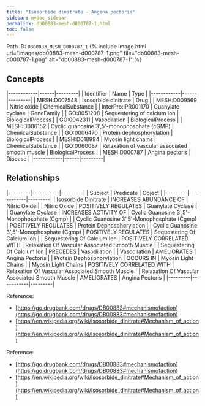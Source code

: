 ```yaml
---
title: "Isosorbide dinitrate - Angina pectoris"
sidebar: mydoc_sidebar
permalink: db00883-mesh-d000787-1.html
toc: false 
---
```



Path ID: `DB00883_MESH_D000787_1`
{% include image.html url="images/db00883-mesh-d000787-1.png" file="db00883-mesh-d000787-1.png" alt="db00883-mesh-d000787-1" %}

## Concepts

|------------|------|---------|
| Identifier | Name | Type    |
|------------|------|---------|
| MESH:D007548 | Isosorbide dinitrate | Drug |
| MESH:D009569 | Nitric oxide | ChemicalSubstance |
| InterPro:IPR001170 | Guanylate cyclase | GeneFamily |
| GO:0051208 | Sequestering of calcium ion | BiologicalProcess |
| GO:0042311 | Vasodilation | BiologicalProcess |
| MESH:D006152 | Cyclic guanosine 3',5'-monophosphate (cGMP) | ChemicalSubstance |
| GO:0006470 | Protein dephosphorylation | BiologicalProcess |
| MESH:D018994 | Myosin light chains | ChemicalSubstance |
| GO:0060087 | Relaxation of vascular associated smooth muscle | BiologicalProcess |
| MESH:D000787 | Angina pectoris | Disease |
|------------|------|---------|

## Relationships

|---------|-----------|---------|
| Subject | Predicate | Object  |
|---------|-----------|---------|
| Isosorbide Dinitrate | INCREASES ABUNDANCE OF | Nitric Oxide |
| Nitric Oxide | POSITIVELY REGULATES | Guanylate Cyclase |
| Guanylate Cyclase | INCREASES ACTIVITY OF | Cyclic Guanosine 3',5'-Monophosphate (Cgmp) |
| Cyclic Guanosine 3',5'-Monophosphate (Cgmp) | POSITIVELY REGULATES | Protein Dephosphorylation |
| Cyclic Guanosine 3',5'-Monophosphate (Cgmp) | POSITIVELY REGULATES | Sequestering Of Calcium Ion |
| Sequestering Of Calcium Ion | POSITIVELY CORRELATED WITH | Relaxation Of Vascular Associated Smooth Muscle |
| Sequestering Of Calcium Ion | PRECEDES | Vasodilation |
| Vasodilation | AMELIORATES | Angina Pectoris |
| Protein Dephosphorylation | OCCURS IN | Myosin Light Chains |
| Myosin Light Chains | POSITIVELY CORRELATED WITH | Relaxation Of Vascular Associated Smooth Muscle |
| Relaxation Of Vascular Associated Smooth Muscle | AMELIORATES | Angina Pectoris |
|---------|-----------|---------|

Reference: 
  - [https://go.drugbank.com/drugs/DB00883#mechanismofaction](https://go.drugbank.com/drugs/DB00883#mechanismofaction)
  - [https://en.wikipedia.org/wiki/Isosorbide_dinitrate#Mechanism_of_action](https://en.wikipedia.org/wiki/Isosorbide_dinitrate#Mechanism_of_action)

Reference: 
  - [https://go.drugbank.com/drugs/DB00883#mechanismofaction](https://go.drugbank.com/drugs/DB00883#mechanismofaction)
  - [https://en.wikipedia.org/wiki/Isosorbide_dinitrate#Mechanism_of_action](https://en.wikipedia.org/wiki/Isosorbide_dinitrate#Mechanism_of_action)
